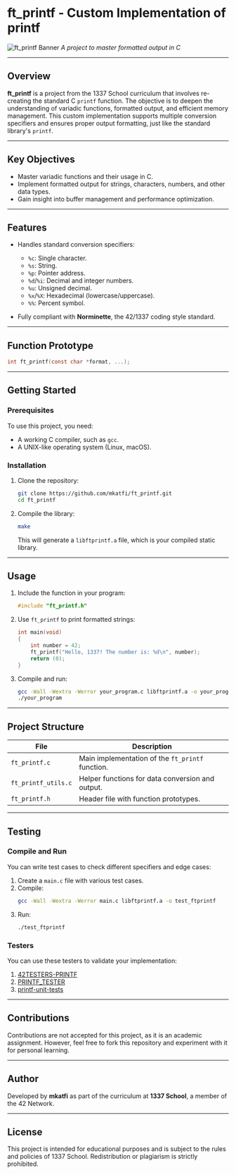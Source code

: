 # ft_printf - Custom Implementation of printf  
![ft_printf Banner](https://github.com/user-attachments/assets/d8457491-83fe-4ce1-b23a-0d7c351fff51)
*A project to master formatted output in C*  

---

## Overview  

**ft_printf** is a project from the 1337 School curriculum that involves re-creating the standard C `printf` function. The objective is to deepen the understanding of variadic functions, formatted output, and efficient memory management. This custom implementation supports multiple conversion specifiers and ensures proper output formatting, just like the standard library's `printf`.  

---

## Key Objectives  
- Master variadic functions and their usage in C.  
- Implement formatted output for strings, characters, numbers, and other data types.  
- Gain insight into buffer management and performance optimization.  

---

## Features  

- Handles standard conversion specifiers:  
  - `%c`: Single character.  
  - `%s`: String.  
  - `%p`: Pointer address.  
  - `%d`/`%i`: Decimal and integer numbers.  
  - `%u`: Unsigned decimal.  
  - `%x`/`%X`: Hexadecimal (lowercase/uppercase).  
  - `%%`: Percent symbol.  

- Fully compliant with **Norminette**, the 42/1337 coding style standard.  

---

## Function Prototype  

```c  
int ft_printf(const char *format, ...);  
```  

---

## Getting Started  

### Prerequisites  
To use this project, you need:  
- A working C compiler, such as `gcc`.  
- A UNIX-like operating system (Linux, macOS).  

### Installation  
1. Clone the repository:  
   ```bash  
   git clone https://github.com/mkatfi/ft_printf.git  
   cd ft_printf  
   ```  

2. Compile the library:  
   ```bash  
   make  
   ```  

   This will generate a `libftprintf.a` file, which is your compiled static library.  

---

## Usage  

1. Include the function in your program:  
   ```c  
   #include "ft_printf.h"  
   ```  

2. Use `ft_printf` to print formatted strings:  
   ```c  
   int main(void)  
   {  
       int number = 42;  
       ft_printf("Hello, 1337! The number is: %d\n", number);  
       return (0);  
   }  
   ```  

3. Compile and run:  
   ```bash  
   gcc -Wall -Wextra -Werror your_program.c libftprintf.a -o your_program  
   ./your_program  
   ```  

---

## Project Structure  

| File                  | Description                                      |  
|-----------------------|--------------------------------------------------|  
| `ft_printf.c`         | Main implementation of the `ft_printf` function. |  
| `ft_printf_utils.c`   | Helper functions for data conversion and output. |  
| `ft_printf.h`         | Header file with function prototypes.            |  

---

## Testing  

### Compile and Run  
You can write test cases to check different specifiers and edge cases:  
1. Create a `main.c` file with various test cases.  
2. Compile:  
   ```bash  
   gcc -Wall -Wextra -Werror main.c libftprintf.a -o test_ftprintf  
   ```  
3. Run:  
   ```bash  
   ./test_ftprintf  
   ```  

### Testers  
You can use these testers to validate your implementation:  
1. [42TESTERS-PRINTF](https://github.com/Mazoise/42TESTERS-PRINTF)  
2. [PRINTF_TESTER](https://github.com/Tripouille/printfTester)  
3. [printf-unit-tests](https://github.com/alelievr/printf_unit_test)  

---

## Contributions  

Contributions are not accepted for this project, as it is an academic assignment. However, feel free to fork this repository and experiment with it for personal learning.  

---

## Author  

Developed by **mkatfi** as part of the curriculum at **1337 School**, a member of the 42 Network.  

---

## License  

This project is intended for educational purposes and is subject to the rules and policies of 1337 School. Redistribution or plagiarism is strictly prohibited.  
